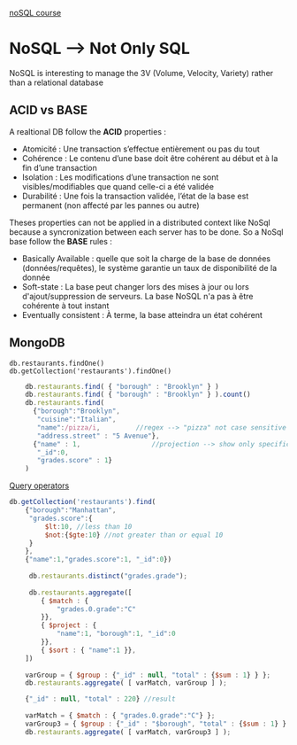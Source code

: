 [noSQL course](https://openclassrooms.com/en/courses/4462426-maitrisez-les-bases-de-donnees-nosql)

# NoSQL --> Not Only SQL

NoSQL is interesting to manage the 3V (Volume, Velocity, Variety) rather than a relational database

## ACID vs BASE

A realtional DB follow the **ACID** properties : 
* Atomicité : Une transaction s’effectue entièrement ou pas du tout
* Cohérence : Le contenu d’une base doit être cohérent au début et à la fin d’une transaction
* Isolation : Les modifications d’une transaction ne sont visibles/modifiables que quand celle-ci a été validée
* Durabilité : Une fois la transaction validée, l’état de la base est permanent (non affecté par les pannes ou autre)

Theses properties can not be applied in a distributed context like NoSql because a syncronization between each server has to be done. 
So a NoSql base follow the **BASE** rules :
* Basically Available : quelle que soit la charge de la base de données (données/requêtes), le système garantie un taux de disponibilité de la donnée
* Soft-state : La base peut changer lors des mises à jour ou lors d'ajout/suppression de serveurs. La base NoSQL n'a pas à être cohérente à tout instant
* Eventually consistent : À terme, la base atteindra un état cohérent

## MongoDB
    
    db.restaurants.findOne()
    db.getCollection('restaurants').findOne()

```javascript
    db.restaurants.find( { "borough" : "Brooklyn" } )
    db.restaurants.find( { "borough" : "Brooklyn" } ).count()
    db.restaurants.find(
      {"borough":"Brooklyn",     
       "cuisine":"Italian",
       "name":/pizza/i,         //regex --> "pizza" not case sensitive
       "address.street" : "5 Avenue"},
      {"name" : 1,                  //projection --> show only specific keys
       "_id":0,
       "grades.score" : 1}
    )
```

[Query operators](https://docs.mongodb.com/v3.2/reference/operator/query/)

```javascript
db.getCollection('restaurants').find(
    {"borough":"Manhattan",
     "grades.score":{
         $lt:10, //less than 10
         $not:{$gte:10} //not greater than or equal 10
     }
    },
    {"name":1,"grades.score":1, "_id":0})
    
     db.restaurants.distinct("grades.grade");
     
     db.restaurants.aggregate([
        { $match : {
            "grades.0.grade":"C"
        }},
        { $project : {
            "name":1, "borough":1, "_id":0
        }},
        { $sort : { "name":1 }},
    ])
    
    varGroup = { $group : {"_id" : null, "total" : {$sum : 1} } };
    db.restaurants.aggregate( [ varMatch, varGroup ] );

    {"_id" : null, "total" : 220} //result
    
    varMatch = { $match : { "grades.0.grade":"C"} };
    varGroup3 = { $group : {"_id" : "$borough", "total" : {$sum : 1} } };
    db.restaurants.aggregate( [ varMatch, varGroup3 ] );
    
```


